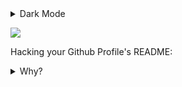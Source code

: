 <details class="details-reset details-overlay details-overlay-dark">
  <summary class="btn" aria-haspopup="dialog" role="button">Dark Mode</summary>
</details>

![](https://suhay.github.io/suhay/images/github.svg)

Hacking your Github Profile's README:

<details class="details-overlay">
  <summary class="btn">Why?</summary>
  <div class="border p-3 mt-2">
    Why not?  

    When it was discovered that Github had introduced the __secret__ repository trick for upgrading your profile's landing page, I, like many of my fellow developers, opened our favorite markdown editors, popped a tray of pizza roles into the toaster oven, and then went to town on crafting the greatest README file this side of the internet has ever seen. It was a true work of art; animated gifs, emojis as punctuation, artfully placed horizontal rules. I was on :fire:. But something was missing.  

    This wasn't anything new we haven't already been putting in our READMEs for years, and nobody was reading them then so why would they now? Well, outside of basic troubleshooting and install instructions, but I wanted more than a TLDR section, I needed more...  

    ## Dissembling the Content-Security-Policy

    Unfortunately, for us, Github has a pretty airtight CSP which blocks. With `script-src` locked down to `github.githubassets.com`, we're not going to be able to load in any 3rd parties which is going to drastically limit what we can do with JavaScript and manipulating the page directly. `media-src` is set to `'none'` so `<audio>` and `<video>` are out, and with them my dreams of turning my page into a nightmarish 90s style MySpace clone. And with `frame-src` only allowing source content from `render.githubusercontent.com`, my hopes of hacking my README page were quickly evaporating. Unless I wanted to use nothing but [Math Equations](https://render.githubusercontent.com/render/math?math=e^{i%20\pi}%20=%20-1).

    So what was learned?

    - [x] script-src 
    - [x] frame-src 
    - [x] media-src 
    - [ ] style-src
    - [ ] img-src 
    - [ ] form-action 

    ## `<svg>`: Excuse me streamer, it's pronounced "s-vij" with a soft "g"...

    It looks like our main vector (pun) is going to be trying to inject `<style>` blocks directly into the Markdown since the CSP is explicitly allowing `'unsafe-inline'`, but I'm pretty sure Github is escaping those out, so I didn't spend too much time trying to battle their regex just yet. The next thing to try was getting one inside of an `<svg>` and uploading it to the repo while turning the `/docs` folder into a Github Pages directory. This step may not have been necessary, but I wanted to be doubley sure that the file was being served off of a Github owned domain. As a partial success, the `<style>` block wasn't getting escaped into oblivion, but the SVG file was getting either post processed, or proxied onto the page which meant I couldn't directly access the style block I had created. The `<svg>` was able to, so at least we had another fallback.  

    ## Priming with @primer

    More Coming...
  </div>
</details>



<!-- https://primer.style/css/utilities/details -->
